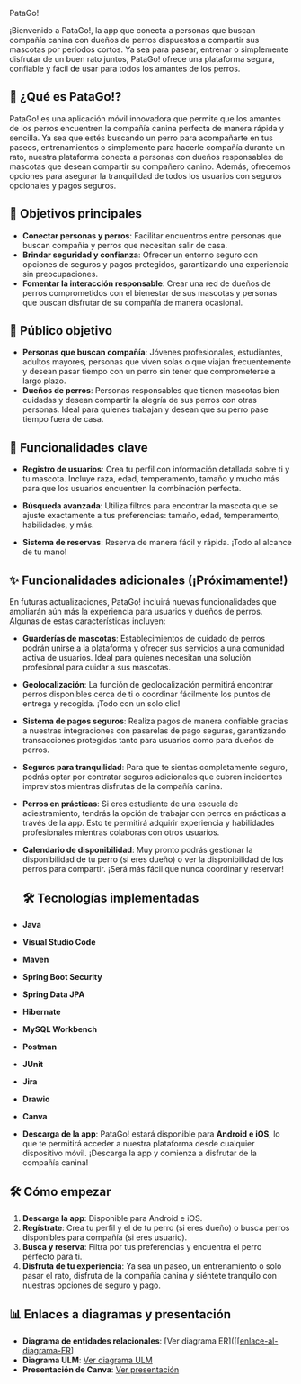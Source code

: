 PataGo!

¡Bienvenido a PataGo!, la app que conecta a personas que buscan compañía canina con dueños de perros dispuestos a compartir sus mascotas por períodos cortos. Ya sea para pasear, entrenar o simplemente disfrutar de un buen rato juntos, PataGo! ofrece una plataforma segura, confiable y fácil de usar para todos los amantes de los perros.

## 🚀 ¿Qué es PataGo!?

PataGo! es una aplicación móvil innovadora que permite que los amantes de los perros encuentren la compañía canina perfecta de manera rápida y sencilla. Ya sea que estés buscando un perro para acompañarte en tus paseos, entrenamientos o simplemente para hacerle compañía durante un rato, nuestra plataforma conecta a personas con dueños responsables de mascotas que desean compartir su compañero canino. Además, ofrecemos opciones para asegurar la tranquilidad de todos los usuarios con seguros opcionales y pagos seguros.

## 🎯 Objetivos principales

- **Conectar personas y perros**: Facilitar encuentros entre personas que buscan compañía y perros que necesitan salir de casa.
- **Brindar seguridad y confianza**: Ofrecer un entorno seguro con opciones de seguros y pagos protegidos, garantizando una experiencia sin preocupaciones.
- **Fomentar la interacción responsable**: Crear una red de dueños de perros comprometidos con el bienestar de sus mascotas y personas que buscan disfrutar de su compañía de manera ocasional.

## 👥 Público objetivo

- **Personas que buscan compañía**: Jóvenes profesionales, estudiantes, adultos mayores, personas que viven solas o que viajan frecuentemente y desean pasar tiempo con un perro sin tener que comprometerse a largo plazo.
- **Dueños de perros**: Personas responsables que tienen mascotas bien cuidadas y desean compartir la alegría de sus perros con otras personas. Ideal para quienes trabajan y desean que su perro pase tiempo fuera de casa.

## 🔑 Funcionalidades clave

- **Registro de usuarios**: Crea tu perfil con información detallada sobre ti y tu mascota. Incluye raza, edad, temperamento, tamaño y mucho más para que los usuarios encuentren la combinación perfecta.
  
- **Búsqueda avanzada**: Utiliza filtros para encontrar la mascota que se ajuste exactamente a tus preferencias: tamaño, edad, temperamento, habilidades, y más.
  
- **Sistema de reservas**: Reserva de manera fácil y rápida. ¡Todo al alcance de tu mano!

## ✨ Funcionalidades adicionales (¡Próximamente!)

En futuras actualizaciones, PataGo! incluirá nuevas funcionalidades que ampliarán aún más la experiencia para usuarios y dueños de perros. Algunas de estas características incluyen:

- **Guarderías de mascotas**: Establecimientos de cuidado de perros podrán unirse a la plataforma y ofrecer sus servicios a una comunidad activa de usuarios. Ideal para quienes necesitan una solución profesional para cuidar a sus mascotas.
  
- **Geolocalización**: La función de geolocalización permitirá encontrar perros disponibles cerca de ti o coordinar fácilmente los puntos de entrega y recogida. ¡Todo con un solo clic!
  
- **Sistema de pagos seguros**: Realiza pagos de manera confiable gracias a nuestras integraciones con pasarelas de pago seguras, garantizando transacciones protegidas tanto para usuarios como para dueños de perros.
  
- **Seguros para tranquilidad**: Para que te sientas completamente seguro, podrás optar por contratar seguros adicionales que cubren incidentes imprevistos mientras disfrutas de la compañía canina.
  
- **Perros en prácticas**: Si eres estudiante de una escuela de adiestramiento, tendrás la opción de trabajar con perros en prácticas a través de la app. Esto te permitirá adquirir experiencia y habilidades profesionales mientras colaboras con otros usuarios.

- **Calendario de disponibilidad**: Muy pronto podrás gestionar la disponibilidad de tu perro (si eres dueño) o ver la disponibilidad de los perros para compartir. ¡Será más fácil que nunca coordinar y reservar!

  ## 🛠️ Tecnologías implementadas

- **Java**
- **Visual Studio Code**
- **Maven**
- **Spring Boot Security**
- **Spring Data JPA**
- **Hibernate**
- **MySQL Workbench**
- **Postman**
- **JUnit**
- **Jira**
- **Drawio**
- **Canva**

- **Descarga de la app**: PataGo! estará disponible para **Android e iOS**, lo que te permitirá acceder a nuestra plataforma desde cualquier dispositivo móvil. ¡Descarga la app y comienza a disfrutar de la compañía canina!

## 🛠️ Cómo empezar

1. **Descarga la app**: Disponible para Android e iOS.
2. **Regístrate**: Crea tu perfil y el de tu perro (si eres dueño) o busca perros disponibles para compañía (si eres usuario).
3. **Busca y reserva**: Filtra por tus preferencias y encuentra el perro perfecto para ti.
4. **Disfruta de tu experiencia**: Ya sea un paseo, un entrenamiento o solo pasar el rato, disfruta de la compañía canina y siéntete tranquilo con nuestras opciones de seguro y pago.

## 📊 Enlaces a diagramas y presentación

- **Diagrama de entidades relacionales**: [Ver diagrama ER]([[[enlace-al-diagrama-ER](https://drive.google.com/file/d/1JqeQc4Xjo0deJPGZOduraONN_jGnxNEq/view?usp=sharing)]
- **Diagrama ULM**: [Ver diagrama ULM](enlace-al-diagrama-ULM)
- **Presentación de Canva**: [Ver presentación](enlace-a-la-presentación-canva)


